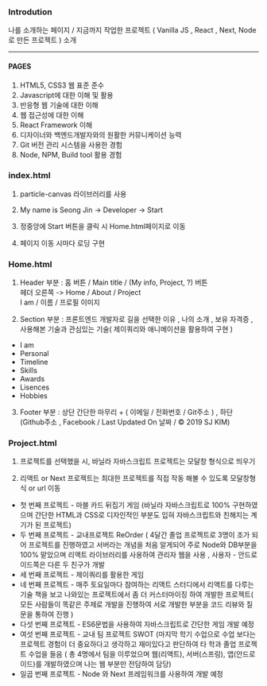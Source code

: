 ### Introdution

나를 소개하는 페이지 / 지금까지 작업한 프로젝트 ( Vanilla JS , React , Next, Node로 만든 프로젝트 ) 소개

---

#### PAGES

1. HTML5, CSS3 웹 표준 준수
2. Javascript에 대한 이해 및 활용
3. 반응형 웹 기술에 대한 이해
4. 웹 접근성에 대한 이해
5. React Framework 이해
6. 디자이너와 백엔드개발자와의 원활한 커뮤니케이션 능력
7. Git 버전 관리 시스템을 사용한 경험
8. Node, NPM, Build tool 활용 경험

### index.html

1. particle-canvas 라이브러리를 사용

2. My name is Seong Jin -> Developer -> Start 

3. 정중앙에 Start 버튼을 클릭 시 Home.html페이지로 이동

4. 페이지 이동 시마다 로딩 구현

### Home.html

1. Header 부분 : 홈 버튼 / Main title / (My info, Project, ?) 버튼  
   헤더 오른쪽  -> Home / About / Project  
   I am / 이름 / 프로필 이미지

2. Section 부분 : 프론트엔드 개발자로 길을 선택한 이유 , 나의 소개 , 보유 자격증 , 사용해본 기술과 관심있는 기술( 제이쿼리와 애니메이션을 활용하여 구현 )  

<ul>
<li>I am</li>
<li>Personal</li>
<li>Timeline</li>
<li>Skills</li>
<li>Awards</li>
<li>Lisences</li>
<li>Hobbies</li>
</ul>

3. Footer 부분 : 상단 간단한 마무리 + ( 이메일 / 전화번호 / Git주소 ) , 하단 (Github주소 , Facebook / Last Updated On 날짜 / © 2019 SJ KIM)

### Project.html

1. 프로젝트를 선택했을 시, 바닐라 자바스크립트 프로젝트는 모달창 형식으로 띄우기

2. 리액트 or Next 프로젝트는 최대한 프로젝트를 직접 작동 해볼 수 있도록 모달창형식 or url 이동

<ul>
<li>첫 번째 프로젝트 - 마블 카드 뒤집기 게임 (바닐라 자바스크립트로 100% 구현하였으며 간단한 HTML과 CSS로 디자인적인 부분도 입혀 자바스크립트와 친해지는 계기가 된 프로젝트)</li>
<li>두 번째 프로젝트 - 교내프로젝트 ReOrder ( 4달간 졸업 프로젝트로 3명이 조가 되어 프로젝트를 진행하였고 서버라는 개념을 처음 알게되어 주로 Node와 DB부분을 100% 맡았으며 리액트 라이브러리를 사용하여 관리자 웹을 사용 , 사용자 - 안드로이드쪽은 다른 두 친구가 개발 </li>
<li>세 번째 프로젝트 - 제이쿼리를 활용한 게임</li>
<li>네 번째 프로젝트 - 매주 토요일마다 참여하는 리액트 스터디에서 리액트를 다루는 기술 책을 보고 나와있는 프로젝트에서 좀 더 커스터마이징 하여 개발한 프로젝트( 모든 사람들이 똑같은 주제로 개발을 진행하여 서로 개발한 부분을 코드 리뷰와 질문을 통하여 진행 )</li>
<li>다섯 번째 프로젝트 - ES6문법을 사용하여 자바스크립트로 간단한 게임 개발 예정</li>
<li>여섯 번째 프로젝트 - 교내 팀 프로젝트 SWOT (마지막 학기 수업으로 수업 보다는 프로젝트 경험이 더 중요하다고 생각하고 재미있다고 판단하여 타 학과 졸업 프로젝트 수업을 들음 ( 총 4명에서 팀을 이루었으며 웹(리액트), 서버(스프링), 앱(안드로이드)를 개발하였으며 나는 웹 부분만 전담하여 담당) </li>
<li>일곱 번째 프로젝트 - Node 와 Next 프레임워크를 사용하여 개발 예정</li>
</ul>
